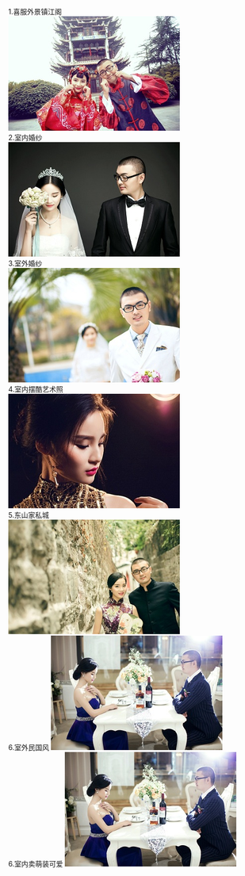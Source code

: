 1.喜服外景镇江阁  
![a](images/a.jpg)  
2.室内婚纱  
![b](images/b.jpg)   
3.室外婚纱   
![d](images/d.jpg)  
4.室内摆酷艺术照     
![e](images/e.jpg)  
5.东山家私城   
![f](images/f.jpg)   
6.室外民国风 
![g](images/g.jpg)     
6.室内卖萌装可爱 
![h](images/g.jpg) 
